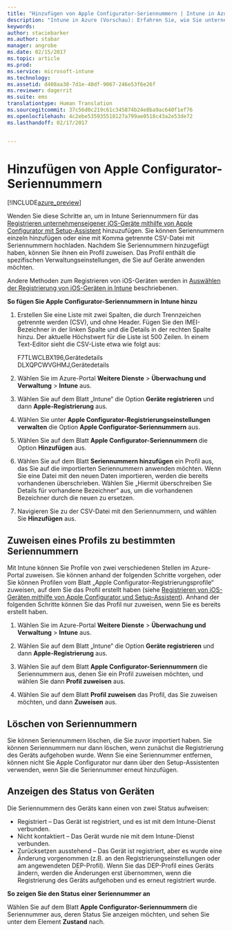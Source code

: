 ```yaml
---
title: "Hinzufügen von Apple Configurator-Seriennummern | Intune in Azure (Vorschau) | Microsoft Docs"
description: "Intune in Azure (Vorschau): Erfahren Sie, wie Sie unternehmenseigenen iOS-Geräten mit Apple Configurator Seriennummern hinzufügen."
keywords: 
author: staciebarker
ms.author: stabar
manager: angrobe
ms.date: 02/15/2017
ms.topic: article
ms.prod: 
ms.service: microsoft-intune
ms.technology: 
ms.assetid: d408aa38-7d1e-40df-9067-246e53f6e26f
ms.reviewer: dagerrit
ms.suite: ems
translationtype: Human Translation
ms.sourcegitcommit: 37c56d0c219c61c345874b24e8ba9ac640f1ef76
ms.openlocfilehash: 4c2ebe535935518127a799ae0518c43a2e53de72
ms.lasthandoff: 02/17/2017


---
```


# <a name="add-apple-configurator-serial-numbers"></a>Hinzufügen von Apple Configurator-Seriennummern

[!INCLUDE[azure_preview](../includes/azure_preview.md)]

Wenden Sie diese Schritte an, um in Intune Seriennummern für das [Registrieren unternehmenseigener iOS-Geräte mithilfe von Apple Configurator mit Setup-Assistent](enroll-ios-devices-with-apple-configurator-and-setup-assistant.md) hinzuzufügen. Sie können Seriennummern einzeln hinzufügen oder eine mit Komma getrennte CSV-Datei mit Seriennummern hochladen. Nachdem Sie Seriennummern hinzugefügt haben, können Sie ihnen ein Profil zuweisen. Das Profil enthält die spezifischen Verwaltungseinstellungen, die Sie auf Geräte anwenden möchten.

Andere Methoden zum Registrieren von iOS-Geräten werden in [Auswählen der Registrierung von iOS-Geräten in Intune](choose-ios-enrollment-method.md) beschriebenen.

**So fügen Sie Apple Configurator-Seriennummern in Intune hinzu**

1. Erstellen Sie eine Liste mit zwei Spalten, die durch Trennzeichen getrennte werden (CSV), und ohne Header. Fügen Sie den IMEI-Bezeichner in der linken Spalte und die Details in der rechten Spalte hinzu. Der aktuelle Höchstwert für die Liste ist 500 Zeilen. In einem Text-Editor sieht die CSV-Liste etwa wie folgt aus:

    F7TLWCLBX196,Gerätedetails</br>
    DLXQPCWVGHMJ,Gerätedetails

2. Wählen Sie im Azure-Portal **Weitere Dienste** > **Überwachung und Verwaltung** > **Intune** aus.

3.  Wählen Sie auf dem Blatt „Intune“ die Option **Geräte registrieren** und dann **Apple-Registrierung** aus.

4. Wählen Sie unter **Apple Configurator-Registrierungseinstellungen verwalten** die Option **Apple Configurator-Seriennummern** aus.

5. Wählen Sie auf dem Blatt **Apple Configurator-Seriennummern** die Option **Hinzufügen** aus.

6. Wählen Sie auf dem Blatt **Seriennummern hinzufügen** ein Profil aus, das Sie auf die importierten Seriennummern anwenden möchten. Wenn Sie eine Datei mit den neuen Daten importieren, werden die bereits vorhandenen überschrieben. Wählen Sie „Hiermit überschreiben Sie Details für vorhandene Bezeichner“ aus, um die vorhandenen Bezeichner durch die neuen zu ersetzen.

7. Navigieren Sie zu der CSV-Datei mit den Seriennummern, und wählen Sie **Hinzufügen** aus.

## <a name="assign-a-profile-to-specific-serial-numbers"></a>Zuweisen eines Profils zu bestimmten Seriennummern

Mit Intune können Sie Profile von zwei verschiedenen Stellen im Azure-Portal zuweisen. Sie können anhand der folgenden Schritte vorgehen, oder Sie können Profilen vom Blatt „Apple Configurator-Registrierungsprofile“ zuweisen, auf dem Sie das Profil erstellt haben (siehe [Registrieren von iOS-Geräten mithilfe von Apple Configurator und Setup-Assistent](enroll-ios-devices-with-apple-configurator-and-setup-assistant.md)). Anhand der folgenden Schritte können Sie das Profil nur zuweisen, wenn Sie es bereits erstellt haben.

1. Wählen Sie im Azure-Portal **Weitere Dienste** > **Überwachung und Verwaltung** > **Intune** aus.

2. Wählen Sie auf dem Blatt „Intune“ die Option **Geräte registrieren** und dann **Apple-Registrierung** aus.

3. Wählen Sie auf dem Blatt **Apple Configurator-Seriennummern** die Seriennummern aus, denen Sie ein Profil zuweisen möchten, und wählen Sie dann **Profil zuweisen** aus.

4. Wählen Sie auf dem Blatt **Profil zuweisen** das Profil, das Sie zuweisen möchten, und dann **Zuweisen** aus.

## <a name="delete-serial-numbers"></a>Löschen von Seriennummern
Sie können Seriennummern löschen, die Sie zuvor importiert haben. Sie können Seriennummern nur dann löschen, wenn zunächst die Registrierung des Geräts aufgehoben wurde. Wenn Sie eine Seriennummer entfernen, können nicht Sie Apple Configurator nur dann über den Setup-Assistenten verwenden, wenn Sie die Seriennummer erneut hinzufügen.

## <a name="view-the-state-of-a-device"></a>Anzeigen des Status von Geräten
Die Seriennummern des Geräts kann einen von zwei Status aufweisen:

- Registriert – Das Gerät ist registriert, und es ist mit dem Intune-Dienst verbunden.
- Nicht kontaktiert – Das Gerät wurde nie mit dem Intune-Dienst verbunden.
- Zurücksetzen ausstehend – Das Gerät ist registriert, aber es wurde eine Änderung vorgenommen (z.B. an den Registrierungseinstellungen oder am angewendeten DEP-Profil). Wenn Sie das DEP-Profil eines Geräts ändern, werden die Änderungen erst übernommen, wenn die Registrierung des Geräts aufgehoben und es erneut registriert wurde.

**So zeigen Sie den Status einer Seriennummer an**

Wählen Sie auf dem Blatt **Apple Configurator-Seriennummern** die Seriennummer aus, deren Status Sie anzeigen möchten, und sehen Sie unter dem Element **Zustand** nach.

